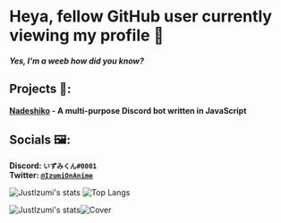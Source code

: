 # Heya, fellow GitHub user currently viewing my profile 👋
#### _Yes, I'm a weeb how did you know?_


## Projects 🔧:
   **[Nadeshiko](https://github.com/JustIzumi/Nadeshiko/) - A multi-purpose Discord bot written in JavaScript**  
 
   
## Socials 🖼:
   **Discord: `いずみくん#0001`**                                                                                                                                                   
   **Twitter: [`@IzumiOnAnime`](https://twitter.com/IzumiOnAnime)**
   
   
![JustIzumi's stats](https://github-readme-stats.vercel.app/api?username=JustIzumi&show_icons=true&theme=midnight-purple) ![Top Langs](https://github-readme-stats.vercel.app/api/top-langs/?username=JustIzumi&layout=compact&theme=midnight-purple)

<img alt="JustIzumi's stats" style="float: left;" src="https://github-readme-stats.vercel.app/api?username=JustIzumi&show_icons=true&theme=midnight-purple">

![Cover](https://i.imgur.com/KsbkbLo.jpg)                                                                                                                                                                                                                                                                                                                               
